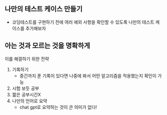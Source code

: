 ## 나만의 테스트 케이스 만들기
- 코딩테스트를 구현하기 전에 여러 예외 사항을 확인할 수 있도록 나만의 테스트 케이스를 추가해보자

## 아는 것과 모르는 것을 명확하게
이를 해결하기 위한 전략
1. 기록하기
   - 중간까지 푼 기록이 있다면 나중에 봐서 어떤 알고리즘을 적용했는지 확인이 가능
2. 시험 보듯 공부
3. 짧은 공부시간X
4. 나만의 언어로 요약
    - chat gpt로 요약하는 것이 큰 의미가 없다!
